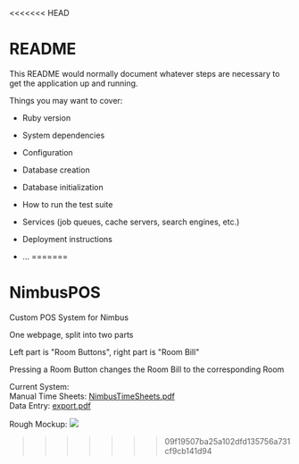 <<<<<<< HEAD
# README

This README would normally document whatever steps are necessary to get the
application up and running.

Things you may want to cover:

* Ruby version

* System dependencies

* Configuration

* Database creation

* Database initialization

* How to run the test suite

* Services (job queues, cache servers, search engines, etc.)

* Deployment instructions

* ...
=======
# NimbusPOS
Custom POS System for Nimbus

One webpage, split into two parts

Left part is "Room Buttons", right part is "Room Bill"

Pressing a Room Button changes the Room Bill to the corresponding Room

Current System:  
Manual Time Sheets: [NimbusTimeSheets.pdf](https://github.com/MattyAyOh/NimbusPOS/files/1456983/NimbusTimeSheets.pdf)  
Data Entry: [export.pdf](https://github.com/MattyAyOh/NimbusPOS/files/1456982/export.pdf)

Rough Mockup:
![](https://i.imgur.com/tf3qA2u.png)
>>>>>>> 09f19507ba25a102dfd135756a731cf9cb141d94
